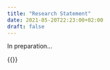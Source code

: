 ```yaml
---
title: "Research Statement"
date: 2021-05-20T22:23:00+02:00
draft: false
---
```


In preparation...

{{<hideuni>}}

[//]: <> (I am interested in many topics at the boundaries of Economics and Philosophy. In particular, In my research I study normative criteria for evaluating institutions, especially their redistributive foundations.)

[//]: <> (Related to these topics, I am also interested in the foundation of Economic Theory. In fact, understanding how interactive situations unravels is the basis to evaluate the outcome of an institutions, and therefore its desirability.)

